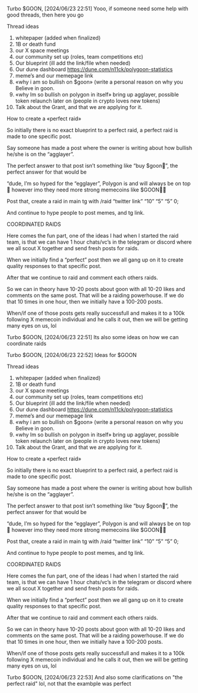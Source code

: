 Turbo $GOON, [2024/06/23 22:51]
Yooo, if someone need some help with good threads, then here you go 

 Thread ideas
 1. whitepaper (added when finalized)
 2. 1B or death fund
 3. our X space meetings
 4. our community set up (roles, team competitions etc) 
 5. Our blueprint (ill add the link/file when needed)
 6. Our dune dashboard https://dune.com/n11ck/polygoon-statistics
7. meme’s and our memepage link
8. «why i am so bullish on $goon» (write a personal reason on why you
Believe in goon.
 9. «why Im so bullish on polygon in itself» bring up agglayer, possible token relaunch later on (people in crypto loves new tokens)
10. Talk about the Grant, and that we are applying for it. 

How to create a «perfect raid» 

So initially there is no exact blueprint to a perfect raid, a perfect raid is made to one specific post.

Say someone has made a post where the owner is writing about how bullish he/she is on the “agglayer”.

The perfect answer to that post isn’t something like “buy $goon:imp:”, the perfect answer for that would be 

“dude, I’m so hyped for the “egglayer”,
Polygon is and will always be on top:star_struck: 
however imo they need more strong memecoins like $GOON:rocket::imp:

Post that, create a raid in main tg with
/raid “twitter link” “10” “5” “5” 0; 

And continue to hype people to post memes, and tg link.


COORDINATED RAIDS 

Here comes the fun part, one of the ideas I had when I started the raid team, is that we can have 1 hour chats/vc’s in the telegram or discord where we all scout X together and send fresh posts for raids.

When we initially find a “perfect” post then we all gang up on it to create quality responses to that specific post.

After that we continue to raid and comment each others raids. 

So we can in theory have 10-20 posts about goon with all 10-20 likes and comments on the same post. That will be a raiding powerhouse. If we do that 10 times in one hour, then we initially have a 100-200 posts. 

When/if one of those posts gets really successfull and makes it to a 100k following X memecoin individual and he calls it out, then we will be getting many eyes on us, lol

Turbo $GOON, [2024/06/23 22:51]
Its also some ideas on how we can coordinate raids

Turbo $GOON, [2024/06/23 22:52]
Ideas for $GOON

 Thread ideas
 1. whitepaper (added when finalized)
 2. 1B or death fund
 3. our X space meetings
 4. our community set up (roles, team competitions etc) 
 5. Our blueprint (ill add the link/file when needed)
 6. Our dune dashboard https://dune.com/n11ck/polygoon-statistics
7. meme’s and our memepage link
8. «why i am so bullish on $goon» (write a personal reason on why you
Believe in goon.
 9. «why Im so bullish on polygon in itself» bring up agglayer, possible token relaunch later on (people in crypto loves new tokens)
10. Talk about the Grant, and that we are applying for it. 

How to create a «perfect raid» 

So initially there is no exact blueprint to a perfect raid, a perfect raid is made to one specific post.

Say someone has made a post where the owner is writing about how bullish he/she is on the “agglayer”.

The perfect answer to that post isn’t something like “buy $goon:imp:”, the perfect answer for that would be 

“dude, I’m so hyped for the “egglayer”,
Polygon is and will always be on top:star_struck: 
however imo they need more strong memecoins like $GOON:rocket::imp:

Post that, create a raid in main tg with
/raid “twitter link” “10” “5” “5” 0; 

And continue to hype people to post memes, and tg link.


COORDINATED RAIDS 

Here comes the fun part, one of the ideas I had when I started the raid team, is that we can have 1 hour chats/vc’s in the telegram or discord where we all scout X together and send fresh posts for raids.

When we initially find a “perfect” post then we all gang up on it to create quality responses to that specific post.

After that we continue to raid and comment each others raids. 

So we can in theory have 10-20 posts about goon with all 10-20 likes and comments on the same post. That will be a raiding powerhouse. If we do that 10 times in one hour, then we initially have a 100-200 posts. 

When/if one of those posts gets really successfull and makes it to a 100k following X memecoin individual and he calls it out, then we will be getting many eyes on us, lol

Turbo $GOON, [2024/06/23 22:53]
And also some clarifications on "the perfect raid" lol, not that the exambple was perfect